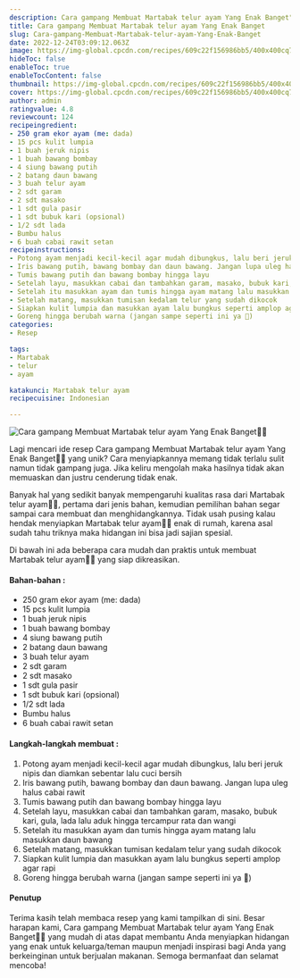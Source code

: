 ```yaml
---
description: Cara gampang Membuat Martabak telur ayam Yang Enak Banget"
title: Cara gampang Membuat Martabak telur ayam Yang Enak Banget
slug: Cara-gampang-Membuat-Martabak-telur-ayam-Yang-Enak-Banget
date: 2022-12-24T03:09:12.063Z
image: https://img-global.cpcdn.com/recipes/609c22f156986bb5/400x400cq70/photo.jpg
hideToc: false
enableToc: true
enableTocContent: false
thumbnail: https://img-global.cpcdn.com/recipes/609c22f156986bb5/400x400cq70/photo.jpg
cover: https://img-global.cpcdn.com/recipes/609c22f156986bb5/400x400cq70/photo.jpg
author: admin
ratingvalue: 4.8
reviewcount: 124
recipeingredient:
- 250 gram ekor ayam (me: dada)
- 15 pcs kulit lumpia
- 1 buah jeruk nipis
- 1 buah bawang bombay
- 4 siung bawang putih
- 2 batang daun bawang
- 3 buah telur ayam
- 2 sdt garam
- 2 sdt masako
- 1 sdt gula pasir
- 1 sdt bubuk kari (opsional)
- 1/2 sdt lada
- Bumbu halus
- 6 buah cabai rawit setan
recipeinstructions:
- Potong ayam menjadi kecil-kecil agar mudah dibungkus, lalu beri jeruk nipis dan diamkan sebentar lalu cuci bersih
- Iris bawang putih, bawang bombay dan daun bawang. Jangan lupa uleg halus cabai rawit
- Tumis bawang putih dan bawang bombay hingga layu
- Setelah layu, masukkan cabai dan tambahkan garam, masako, bubuk kari, gula, lada lalu aduk hingga tercampur rata dan wangi
- Setelah itu masukkan ayam dan tumis hingga ayam matang lalu masukkan daun bawang
- Setelah matang, masukkan tumisan kedalam telur yang sudah dikocok
- Siapkan kulit lumpia dan masukkan ayam lalu bungkus seperti amplop agar rapi
- Goreng hingga berubah warna (jangan sampe seperti ini ya 🤭)
categories:
- Resep

tags:
- Martabak
- telur
- ayam

katakunci: Martabak telur ayam
recipecuisine: Indonesian

---
```


![Cara gampang Membuat Martabak telur ayam Yang Enak Banget👩‍🍳](https://img-global.cpcdn.com/recipes/609c22f156986bb5/400x400cq70/photo.jpg)

Lagi mencari ide resep Cara gampang Membuat Martabak telur ayam Yang Enak Banget👩‍🍳 yang unik? Cara menyiapkannya memang tidak terlalu sulit namun tidak gampang juga. Jika keliru mengolah maka hasilnya tidak akan memuaskan dan justru cenderung tidak enak.

Banyak hal yang sedikit banyak mempengaruhi kualitas rasa dari Martabak telur ayam👩‍🍳, pertama dari jenis bahan, kemudian pemilihan bahan segar sampai cara membuat dan menghidangkannya. Tidak usah pusing kalau hendak menyiapkan Martabak telur ayam👩‍🍳 enak di rumah, karena asal sudah tahu triknya maka hidangan ini bisa jadi sajian spesial.

Di bawah ini ada beberapa cara mudah dan praktis untuk membuat Martabak telur ayam👩‍🍳 yang siap dikreasikan.

<!--inarticleads1-->

#### Bahan-bahan :

- 250 gram ekor ayam (me: dada)
- 15 pcs kulit lumpia
- 1 buah jeruk nipis
- 1 buah bawang bombay
- 4 siung bawang putih
- 2 batang daun bawang
- 3 buah telur ayam
- 2 sdt garam
- 2 sdt masako
- 1 sdt gula pasir
- 1 sdt bubuk kari (opsional)
- 1/2 sdt lada
- Bumbu halus
- 6 buah cabai rawit setan

<!--inarticleads2-->

#### Langkah-langkah membuat :

1. Potong ayam menjadi kecil-kecil agar mudah dibungkus, lalu beri jeruk nipis dan diamkan sebentar lalu cuci bersih
1. Iris bawang putih, bawang bombay dan daun bawang. Jangan lupa uleg halus cabai rawit
1. Tumis bawang putih dan bawang bombay hingga layu
1. Setelah layu, masukkan cabai dan tambahkan garam, masako, bubuk kari, gula, lada lalu aduk hingga tercampur rata dan wangi
1. Setelah itu masukkan ayam dan tumis hingga ayam matang lalu masukkan daun bawang
1. Setelah matang, masukkan tumisan kedalam telur yang sudah dikocok
1. Siapkan kulit lumpia dan masukkan ayam lalu bungkus seperti amplop agar rapi
1. Goreng hingga berubah warna (jangan sampe seperti ini ya 🤭)

#### Penutup

Terima kasih telah membaca resep yang kami tampilkan di sini. Besar harapan kami, Cara gampang Membuat Martabak telur ayam Yang Enak Banget👩‍🍳 yang mudah di atas dapat membantu Anda menyiapkan hidangan yang enak untuk keluarga/teman maupun menjadi inspirasi bagi Anda yang berkeinginan untuk berjualan makanan. Semoga bermanfaat dan selamat mencoba!